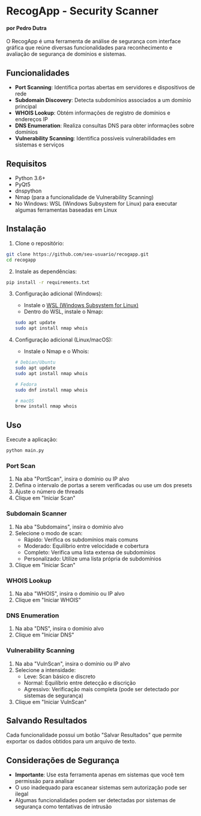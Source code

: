 # RecogApp - Security Scanner

#### por Pedro Dutra

O RecogApp é uma ferramenta de análise de segurança com interface gráfica que reúne diversas funcionalidades para reconhecimento e avaliação de segurança de domínios e sistemas.

## Funcionalidades

- **Port Scanning**: Identifica portas abertas em servidores e dispositivos de rede
- **Subdomain Discovery**: Detecta subdomínios associados a um domínio principal
- **WHOIS Lookup**: Obtém informações de registro de domínios e endereços IP
- **DNS Enumeration**: Realiza consultas DNS para obter informações sobre domínios
- **Vulnerability Scanning**: Identifica possíveis vulnerabilidades em sistemas e serviços

## Requisitos

- Python 3.6+
- PyQt5
- dnspython
- Nmap (para a funcionalidade de Vulnerability Scanning)
- No Windows: WSL (Windows Subsystem for Linux) para executar algumas ferramentas baseadas em Linux

## Instalação

1. Clone o repositório:

```bash
git clone https://github.com/seu-usuario/recogapp.git
cd recogapp
```

2. Instale as dependências:

```bash
pip install -r requirements.txt
```

3. Configuração adicional (Windows):

   - Instale o [WSL (Windows Subsystem for Linux)](https://docs.microsoft.com/pt-br/windows/wsl/install)
   - Dentro do WSL, instale o Nmap:

   ```bash
   sudo apt update
   sudo apt install nmap whois
   ```

4. Configuração adicional (Linux/macOS):

   - Instale o Nmap e o Whois:

   ```bash
   # Debian/Ubuntu
   sudo apt update
   sudo apt install nmap whois
   
   # Fedora
   sudo dnf install nmap whois
   
   # macOS
   brew install nmap whois
   ```

## Uso

Execute a aplicação:

```bash
python main.py
```

### Port Scan

1. Na aba "PortScan", insira o domínio ou IP alvo
2. Defina o intervalo de portas a serem verificadas ou use um dos presets
3. Ajuste o número de threads
4. Clique em "Iniciar Scan"

### Subdomain Scanner

1. Na aba "Subdomains", insira o domínio alvo
2. Selecione o modo de scan:
   - Rápido: Verifica os subdomínios mais comuns
   - Moderado: Equilíbrio entre velocidade e cobertura
   - Completo: Verifica uma lista extensa de subdomínios
   - Personalizado: Utilize uma lista própria de subdomínios
3. Clique em "Iniciar Scan"

### WHOIS Lookup

1. Na aba "WHOIS", insira o domínio ou IP alvo
2. Clique em "Iniciar WHOIS"

### DNS Enumeration

1. Na aba "DNS", insira o domínio alvo
2. Clique em "Iniciar DNS"

### Vulnerability Scanning

1. Na aba "VulnScan", insira o domínio ou IP alvo
2. Selecione a intensidade:
   - Leve: Scan básico e discreto
   - Normal: Equilíbrio entre detecção e discrição
   - Agressivo: Verificação mais completa (pode ser detectado por sistemas de segurança)
3. Clique em "Iniciar VulnScan"

## Salvando Resultados

Cada funcionalidade possui um botão "Salvar Resultados" que permite exportar os dados obtidos para um arquivo de texto.

## Considerações de Segurança

- **Importante**: Use esta ferramenta apenas em sistemas que você tem permissão para analisar
- O uso inadequado para escanear sistemas sem autorização pode ser ilegal
- Algumas funcionalidades podem ser detectadas por sistemas de segurança como tentativas de intrusão
